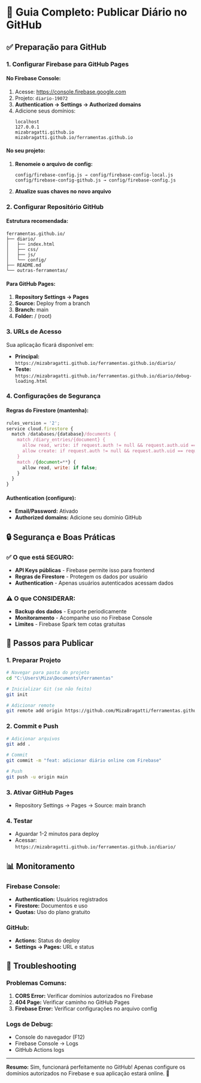 # 🚀 Guia Completo: Publicar Diário no GitHub

## ✅ Preparação para GitHub

### 1. **Configurar Firebase para GitHub Pages**

#### No Firebase Console:
1. Acesse: https://console.firebase.google.com
2. Projeto: `diario-19072`
3. **Authentication → Settings → Authorized domains**
4. Adicione seus domínios:
   ```
   localhost
   127.0.0.1
   mizabragatti.github.io
   mizabragatti.github.io/ferramentas.github.io
   ```

#### No seu projeto:
1. **Renomeie o arquivo de config:**
   ```
   config/firebase-config.js → config/firebase-config-local.js
   config/firebase-config-github.js → config/firebase-config.js
   ```

2. **Atualize suas chaves no novo arquivo**

### 2. **Configurar Repositório GitHub**

#### Estrutura recomendada:
```
ferramentas.github.io/
├── diario/
│   ├── index.html
│   ├── css/
│   ├── js/
│   └── config/
├── README.md
└── outras-ferramentas/
```

#### Para GitHub Pages:
1. **Repository Settings → Pages**
2. **Source:** Deploy from a branch
3. **Branch:** main
4. **Folder:** / (root)

### 3. **URLs de Acesso**

Sua aplicação ficará disponível em:
- **Principal:** `https://mizabragatti.github.io/ferramentas.github.io/diario/`
- **Teste:** `https://mizabragatti.github.io/ferramentas.github.io/diario/debug-loading.html`

### 4. **Configurações de Segurança**

#### Regras do Firestore (mantenha):
```javascript
rules_version = '2';
service cloud.firestore {
  match /databases/{database}/documents {
    match /diary_entries/{document} {
      allow read, write: if request.auth != null && request.auth.uid == resource.data.userId;
      allow create: if request.auth != null && request.auth.uid == request.resource.data.userId;
    }
    match /{document=**} {
      allow read, write: if false;
    }
  }
}
```

#### Authentication (configure):
- **Email/Password:** Ativado
- **Authorized domains:** Adicione seu domínio GitHub

## 🔒 Segurança e Boas Práticas

### ✅ O que está SEGURO:
- **API Keys públicas** - Firebase permite isso para frontend
- **Regras de Firestore** - Protegem os dados por usuário
- **Authentication** - Apenas usuários autenticados acessam dados

### ⚠️ O que CONSIDERAR:
- **Backup dos dados** - Exporte periodicamente
- **Monitoramento** - Acompanhe uso no Firebase Console
- **Limites** - Firebase Spark tem cotas gratuitas

## 🚀 Passos para Publicar

### 1. **Preparar Projeto**
```bash
# Navegar para pasta do projeto
cd "C:\Users\Miza\Documents\Ferramentas"

# Inicializar Git (se não feito)
git init

# Adicionar remote
git remote add origin https://github.com/MizaBragatti/ferramentas.github.io.git
```

### 2. **Commit e Push**
```bash
# Adicionar arquivos
git add .

# Commit
git commit -m "feat: adicionar diário online com Firebase"

# Push
git push -u origin main
```

### 3. **Ativar GitHub Pages**
- Repository Settings → Pages → Source: main branch

### 4. **Testar**
- Aguardar 1-2 minutos para deploy
- Acessar: `https://mizabragatti.github.io/ferramentas.github.io/diario/`

## 📊 Monitoramento

### Firebase Console:
- **Authentication:** Usuários registrados
- **Firestore:** Documentos e uso
- **Quotas:** Uso do plano gratuito

### GitHub:
- **Actions:** Status do deploy
- **Settings → Pages:** URL e status

## 🔧 Troubleshooting

### Problemas Comuns:
1. **CORS Error:** Verificar domínios autorizados no Firebase
2. **404 Page:** Verificar caminho no GitHub Pages
3. **Firebase Error:** Verificar configurações no arquivo config

### Logs de Debug:
- Console do navegador (F12)
- Firebase Console → Logs
- GitHub Actions logs

---

**Resumo:** Sim, funcionará perfeitamente no GitHub! Apenas configure os domínios autorizados no Firebase e sua aplicação estará online. 🎉
